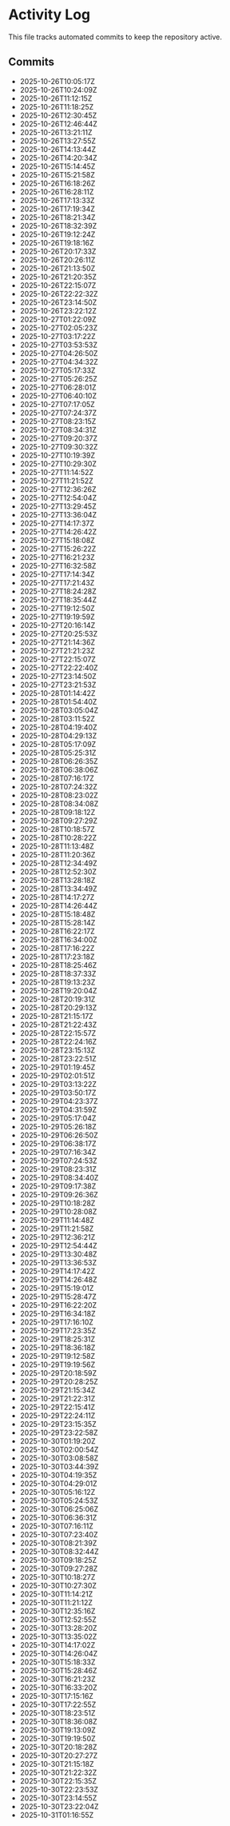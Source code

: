 # Activity Log

This file tracks automated commits to keep the repository active.

## Commits
- 2025-10-26T10:05:17Z
- 2025-10-26T10:24:09Z
- 2025-10-26T11:12:15Z
- 2025-10-26T11:18:25Z
- 2025-10-26T12:30:45Z
- 2025-10-26T12:46:44Z
- 2025-10-26T13:21:11Z
- 2025-10-26T13:27:55Z
- 2025-10-26T14:13:44Z
- 2025-10-26T14:20:34Z
- 2025-10-26T15:14:45Z
- 2025-10-26T15:21:58Z
- 2025-10-26T16:18:26Z
- 2025-10-26T16:28:11Z
- 2025-10-26T17:13:33Z
- 2025-10-26T17:19:34Z
- 2025-10-26T18:21:34Z
- 2025-10-26T18:32:39Z
- 2025-10-26T19:12:24Z
- 2025-10-26T19:18:16Z
- 2025-10-26T20:17:33Z
- 2025-10-26T20:26:11Z
- 2025-10-26T21:13:50Z
- 2025-10-26T21:20:35Z
- 2025-10-26T22:15:07Z
- 2025-10-26T22:22:32Z
- 2025-10-26T23:14:50Z
- 2025-10-26T23:22:12Z
- 2025-10-27T01:22:09Z
- 2025-10-27T02:05:23Z
- 2025-10-27T03:17:22Z
- 2025-10-27T03:53:53Z
- 2025-10-27T04:26:50Z
- 2025-10-27T04:34:32Z
- 2025-10-27T05:17:33Z
- 2025-10-27T05:26:25Z
- 2025-10-27T06:28:01Z
- 2025-10-27T06:40:10Z
- 2025-10-27T07:17:05Z
- 2025-10-27T07:24:37Z
- 2025-10-27T08:23:15Z
- 2025-10-27T08:34:31Z
- 2025-10-27T09:20:37Z
- 2025-10-27T09:30:32Z
- 2025-10-27T10:19:39Z
- 2025-10-27T10:29:30Z
- 2025-10-27T11:14:52Z
- 2025-10-27T11:21:52Z
- 2025-10-27T12:36:26Z
- 2025-10-27T12:54:04Z
- 2025-10-27T13:29:45Z
- 2025-10-27T13:36:04Z
- 2025-10-27T14:17:37Z
- 2025-10-27T14:26:42Z
- 2025-10-27T15:18:08Z
- 2025-10-27T15:26:22Z
- 2025-10-27T16:21:23Z
- 2025-10-27T16:32:58Z
- 2025-10-27T17:14:34Z
- 2025-10-27T17:21:43Z
- 2025-10-27T18:24:28Z
- 2025-10-27T18:35:44Z
- 2025-10-27T19:12:50Z
- 2025-10-27T19:19:59Z
- 2025-10-27T20:16:14Z
- 2025-10-27T20:25:53Z
- 2025-10-27T21:14:36Z
- 2025-10-27T21:21:23Z
- 2025-10-27T22:15:07Z
- 2025-10-27T22:22:40Z
- 2025-10-27T23:14:50Z
- 2025-10-27T23:21:53Z
- 2025-10-28T01:14:42Z
- 2025-10-28T01:54:40Z
- 2025-10-28T03:05:04Z
- 2025-10-28T03:11:52Z
- 2025-10-28T04:19:40Z
- 2025-10-28T04:29:13Z
- 2025-10-28T05:17:09Z
- 2025-10-28T05:25:31Z
- 2025-10-28T06:26:35Z
- 2025-10-28T06:38:06Z
- 2025-10-28T07:16:17Z
- 2025-10-28T07:24:32Z
- 2025-10-28T08:23:02Z
- 2025-10-28T08:34:08Z
- 2025-10-28T09:18:12Z
- 2025-10-28T09:27:29Z
- 2025-10-28T10:18:57Z
- 2025-10-28T10:28:22Z
- 2025-10-28T11:13:48Z
- 2025-10-28T11:20:36Z
- 2025-10-28T12:34:49Z
- 2025-10-28T12:52:30Z
- 2025-10-28T13:28:18Z
- 2025-10-28T13:34:49Z
- 2025-10-28T14:17:27Z
- 2025-10-28T14:26:44Z
- 2025-10-28T15:18:48Z
- 2025-10-28T15:28:14Z
- 2025-10-28T16:22:17Z
- 2025-10-28T16:34:00Z
- 2025-10-28T17:16:22Z
- 2025-10-28T17:23:18Z
- 2025-10-28T18:25:46Z
- 2025-10-28T18:37:33Z
- 2025-10-28T19:13:23Z
- 2025-10-28T19:20:04Z
- 2025-10-28T20:19:31Z
- 2025-10-28T20:29:13Z
- 2025-10-28T21:15:17Z
- 2025-10-28T21:22:43Z
- 2025-10-28T22:15:57Z
- 2025-10-28T22:24:16Z
- 2025-10-28T23:15:13Z
- 2025-10-28T23:22:51Z
- 2025-10-29T01:19:45Z
- 2025-10-29T02:01:51Z
- 2025-10-29T03:13:22Z
- 2025-10-29T03:50:17Z
- 2025-10-29T04:23:37Z
- 2025-10-29T04:31:59Z
- 2025-10-29T05:17:04Z
- 2025-10-29T05:26:18Z
- 2025-10-29T06:26:50Z
- 2025-10-29T06:38:17Z
- 2025-10-29T07:16:34Z
- 2025-10-29T07:24:53Z
- 2025-10-29T08:23:31Z
- 2025-10-29T08:34:40Z
- 2025-10-29T09:17:38Z
- 2025-10-29T09:26:36Z
- 2025-10-29T10:18:28Z
- 2025-10-29T10:28:08Z
- 2025-10-29T11:14:48Z
- 2025-10-29T11:21:58Z
- 2025-10-29T12:36:21Z
- 2025-10-29T12:54:44Z
- 2025-10-29T13:30:48Z
- 2025-10-29T13:36:53Z
- 2025-10-29T14:17:42Z
- 2025-10-29T14:26:48Z
- 2025-10-29T15:19:01Z
- 2025-10-29T15:28:47Z
- 2025-10-29T16:22:20Z
- 2025-10-29T16:34:18Z
- 2025-10-29T17:16:10Z
- 2025-10-29T17:23:35Z
- 2025-10-29T18:25:31Z
- 2025-10-29T18:36:18Z
- 2025-10-29T19:12:58Z
- 2025-10-29T19:19:56Z
- 2025-10-29T20:18:59Z
- 2025-10-29T20:28:25Z
- 2025-10-29T21:15:34Z
- 2025-10-29T21:22:31Z
- 2025-10-29T22:15:41Z
- 2025-10-29T22:24:11Z
- 2025-10-29T23:15:35Z
- 2025-10-29T23:22:58Z
- 2025-10-30T01:19:20Z
- 2025-10-30T02:00:54Z
- 2025-10-30T03:08:58Z
- 2025-10-30T03:44:39Z
- 2025-10-30T04:19:35Z
- 2025-10-30T04:29:01Z
- 2025-10-30T05:16:12Z
- 2025-10-30T05:24:53Z
- 2025-10-30T06:25:06Z
- 2025-10-30T06:36:31Z
- 2025-10-30T07:16:11Z
- 2025-10-30T07:23:40Z
- 2025-10-30T08:21:39Z
- 2025-10-30T08:32:44Z
- 2025-10-30T09:18:25Z
- 2025-10-30T09:27:28Z
- 2025-10-30T10:18:27Z
- 2025-10-30T10:27:30Z
- 2025-10-30T11:14:21Z
- 2025-10-30T11:21:12Z
- 2025-10-30T12:35:16Z
- 2025-10-30T12:52:55Z
- 2025-10-30T13:28:20Z
- 2025-10-30T13:35:02Z
- 2025-10-30T14:17:02Z
- 2025-10-30T14:26:04Z
- 2025-10-30T15:18:33Z
- 2025-10-30T15:28:46Z
- 2025-10-30T16:21:23Z
- 2025-10-30T16:33:20Z
- 2025-10-30T17:15:16Z
- 2025-10-30T17:22:55Z
- 2025-10-30T18:23:51Z
- 2025-10-30T18:36:08Z
- 2025-10-30T19:13:09Z
- 2025-10-30T19:19:50Z
- 2025-10-30T20:18:28Z
- 2025-10-30T20:27:27Z
- 2025-10-30T21:15:18Z
- 2025-10-30T21:22:32Z
- 2025-10-30T22:15:35Z
- 2025-10-30T22:23:53Z
- 2025-10-30T23:14:55Z
- 2025-10-30T23:22:04Z
- 2025-10-31T01:16:55Z
